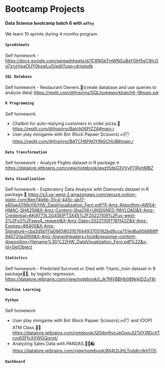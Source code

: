 # Bootcamp Projects

#### Data Science bootcamp batch 6 with `adToy`

We learn 10 sprints during 4 months program.

#### `Spredsheets`
  Self homework - https://docs.google.com/spreadsheets/d/1C6NGkTmWNGuBsYI0H5gC9fcGg7znzVpaOUY0kxgiLu0/edit?usp=drivesdk
#### `SQL Database`  
  Self homework - Restaurant Owners.🍣(create database and use queries to analyze data) https://replit.com/@fnsirins/SQLhomeworkbatch6-1#main.sql
#### `R Programming`
  Self homework 
  - Chatbot for auto-replying customers to order pizza.🍕  https://replit.com/@fnsirins/Batch06PIZZA#main.r
  - User play minigame with Bot (Rock Papaer Scissors).✊✌✋ https://replit.com/@fnsirins/BATCH6PAOYINGCHUB#main.r
#### `Data Transformation`
  Self homework - Analyze Flights dataset in R package.✈  https://datalore.jetbrains.com/view/notebook/iayzt5dsG3VVyP7jRvhMBZ
#### `Data Visualization`
  Self homework - Exploratory Data Analysis with Diamonds dataset in R package.💎  https://s3.us-west-2.amazonaws.com/secure.notion-static.com/8ee74b6b-31c4-445c-abf7-e65ae4299c06/HW_DataVisualization_Fern.pdf?X-Amz-Algorithm=AWS4-HMAC-SHA256&X-Amz-Content-Sha256=UNSIGNED-PAYLOAD&X-Amz-Credential=AKIAT73L2G45EIPT3X45%2F20221109%2Fus-west-2%2Fs3%2Faws4_request&X-Amz-Date=20221109T161142Z&X-Amz-Expires=86400&X-Amz-Signature=cba3d5b111a066580316764493705182bd9cca751ed6a956868ff940720a2856&X-Amz-SignedHeaders=host&response-content-disposition=filename%3D%22HW_DataVisualization_Fern.pdf%22&x-id=GetObject
#### `Statistics`
  Self homework - Predicted Survived or Died with Titanic_train dataset in R package🚢⚓, by logistic regression. https://datalore.jetbrains.com/view/notebook/LJk7MVBBHb06NrktDZuY8r
#### `Machine Learning`
#### `Python`
  Self homework
   - User play minigame with Bot (Rock Papaer Scissors).✊✌✋ and (OOP) ATM Class.🏧💵  https://datalore.jetbrains.com/notebook/QISjbnftvoJpOoxiJI2TdY/RDcXTrux6SFfcXXWGQonst/
   - Analyzing Sales Data with PANDAS.🏪🛒🛍 https://datalore.jetbrains.com/view/notebook/8X4t2lJHLToddicrlkhTO5
#### `Dashboard`

